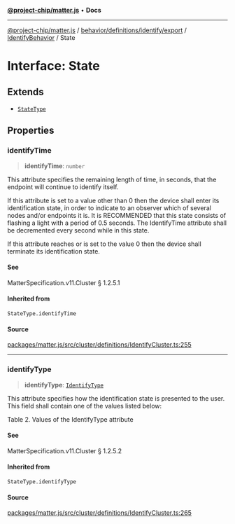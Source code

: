 [**@project-chip/matter.js**](../../../../../../../README.md) • **Docs**

***

[@project-chip/matter.js](../../../../../../../modules.md) / [behavior/definitions/identify/export](../../../README.md) / [IdentifyBehavior](../README.md) / State

# Interface: State

## Extends

- [`StateType`](../../../-internal-/README.md#statetype)

## Properties

### identifyTime

> **identifyTime**: `number`

This attribute specifies the remaining length of time, in seconds, that the endpoint will continue to
identify itself.

If this attribute is set to a value other than 0 then the device shall enter its identification state,
in order to indicate to an observer which of several nodes and/or endpoints it is. It is RECOMMENDED
that this state consists of flashing a light with a period of 0.5 seconds. The IdentifyTime attribute
shall be decremented every second while in this state.

If this attribute reaches or is set to the value 0 then the device shall terminate its identification
state.

#### See

MatterSpecification.v11.Cluster § 1.2.5.1

#### Inherited from

`StateType.identifyTime`

#### Source

[packages/matter.js/src/cluster/definitions/IdentifyCluster.ts:255](https://github.com/project-chip/matter.js/blob/7a8cbb56b87d4ccf34bec5a9a95ab40a1711324f/packages/matter.js/src/cluster/definitions/IdentifyCluster.ts#L255)

***

### identifyType

> **identifyType**: [`IdentifyType`](../../../../../../../cluster/export/namespaces/Identify/enumerations/IdentifyType.md)

This attribute specifies how the identification state is presented to the user. This field shall contain
one of the values listed below:

Table 2. Values of the IdentifyType attribute

#### See

MatterSpecification.v11.Cluster § 1.2.5.2

#### Inherited from

`StateType.identifyType`

#### Source

[packages/matter.js/src/cluster/definitions/IdentifyCluster.ts:265](https://github.com/project-chip/matter.js/blob/7a8cbb56b87d4ccf34bec5a9a95ab40a1711324f/packages/matter.js/src/cluster/definitions/IdentifyCluster.ts#L265)
